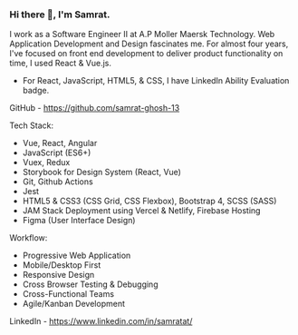 ### Hi there 👋, I'm Samrat. 

I work as a Software Engineer II at A.P Moller Maersk Technology. Web Application Development and Design fascinates me. For almost four years, I've focused on front end development to deliver product functionality on time, I used React & Vue.js.

- For React, JavaScript, HTML5, & CSS, I have LinkedIn Ability Evaluation badge.

GitHub - https://github.com/samrat-ghosh-13

Tech Stack:
- Vue, React, Angular
- JavaScript (ES6+)
- Vuex, Redux
- Storybook for Design System (React, Vue)
- Git, Github Actions
- Jest
- HTML5 & CSS3 (CSS Grid, CSS Flexbox), Bootstrap 4, SCSS (SASS)
- JAM Stack Deployment using Vercel & Netlify, Firebase Hosting
- Figma (User Interface Design)

Workflow:
- Progressive Web Application
- Mobile/Desktop First
- Responsive Design
- Cross Browser Testing & Debugging
- Cross-Functional Teams
- Agile/Kanban Development

LinkedIn - https://www.linkedin.com/in/samratat/
